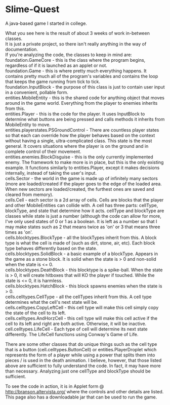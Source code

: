 # Slime-Quest
A java-based game I started in college.
  
What you see here is the result of about 3 weeks of work in-between classes.  
It is just a private project, so there isn't really anything in the way of documentation.  
If you're analyzing the code, the classes to keep in mind are:  
foundation.GameCore - this is the class where the program begins, regardless of if it is launched as an applet or not.  
foundation.Game - this is where pretty much everything happens.  It contains pretty much all of the program's variables and contains the loop that keeps the game running from tick to tick.  
foundation.InputBlock - the purpose of this class is just to contain user input in a convenient, pollable form.  
entities.MobileEntity - this is the shared code for anything object that moves around in the game world.  Everything from the player to enemies inherits from this.  
entities.Player - this is the code for the player.  It uses InputBlock to determine what buttons are being pressed and calls methods it inherits from MobileEntity to move.  
entities.playerstates.PSGroundControl - There are countless player states so that each can override how the player behaves based on the context without having a single, ultra-complicated class.  This state is the most general.  It covers situations where the player is on the ground and in complete control of their movement.  
entities.enemies.BlockDisguise - this is the only currently implemented enemy.  The framework to make more is in place, but this is the only existing example.  It functions similarly to entities.Player, except it makes decisions internally, instead of taking the user's input.  
cells.Sector - the world in the game is made up of infinitely many sectors (more are loaded/created if the player goes to the edge of the loaded area.  When new sectors are loaded/created, the furthest ones are saved and cleared from memory).  
cells.Cell - each sector is a 2d array of cells.  Cells are blocks that the player and other MobileEntities can collide with.  A cell has three parts: cellType, blockType, and state that determine how it acts.  cellType and blockType are classes while state is just a number (although the code can allow for more, I've only used states of 0 or 1 as a boolean.  It is left as a number so that I may make states such as 2 that means twice as 'on' or 3 that means three times as 'on'.  
cells.blocktypes.BlockType - all the blockTypes inherit from this.  A block type is what the cell is made of (such as dirt, stone, air, etc).  Each block type behaves differently based on the state.  
cells.blocktypes.SolidBlock - a basic example of a blockType.  Appears in the game as a stone block.  It is solid when the state is > 0 and non-solid when the state is <= 0.  
cells.blocktypes.DeathBlock - this blocktype is a spike-ball.  When the state is > 0, it will create hitboxes that will KO the player if touched.  While the state is <= 0, it is harmless.  
cells.blocktypes.HatchBlock - this block spawns enemies when the state is > 0.  
cells.celltypes.CellType - all the cellTypes inherit from this.  A cell type determines what the cell's next state will be.  
cells.celltypes.CopyLeftCell - this cell type will make this cell simply copy the state of the cell to its left.  
cells.celltypes.AndHorzCell - this cell type will make this cell active if the cell to its left and right are both active.  Otherwise, it will be inactive.  
cell.celltypes.LifeCell - Each type of cell will determine its next state differently.  The LifeCell functions using Conway's Game of Life.  
  
There are some other classes that do unique things such as the cell type that is a button (cell.celltypes.ButtonCell) or entities.PlayerDroplet which represents the form of a player while using a power that splits them into pieces / is used in the death animation.  I believe, however, that those listed above are sufficient to fully understand the code.  In fact, it may have more than necessary.  Analyzing just one cellType and blockType should be sufficient.  
  
To see the code in action, it is in Applet form @ http://branson.altervista.org/ where the controls and other details are listed.  This page also has a downloadable jar that can be used to run the game.  

